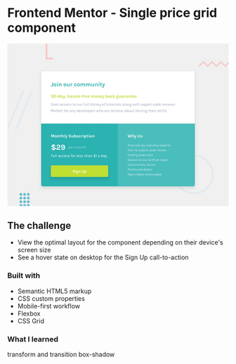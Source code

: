 # Frontend Mentor - Single price grid component

![Design preview for the Single price grid component coding challenge](./design/desktop-preview.jpg)

## The challenge

- View the optimal layout for the component depending on their device's screen size
- See a hover state on desktop for the Sign Up call-to-action

### Built with

- Semantic HTML5 markup
- CSS custom properties
- Mobile-first workflow
- Flexbox
- CSS Grid

### What I learned
transform and transition
box-shadow